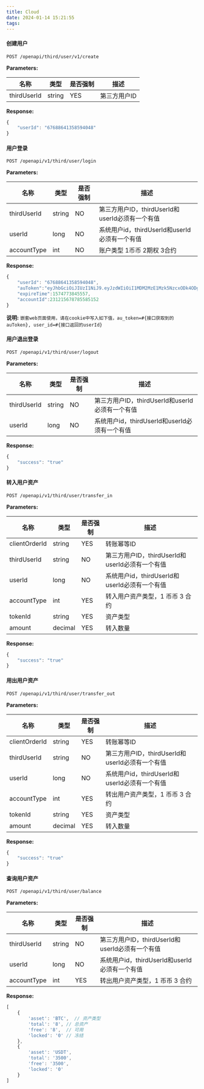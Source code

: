 ```yaml
---
title: Cloud
date: 2024-01-14 15:21:55
tags:
---
```

#### 创建用户

```shell
POST /openapi/third/user/v1/create
```

**Parameters:**

名称 | 类型 | 是否强制 | 描述
------------ | ------------ | ------------ | ------------
thirdUserId | string | YES | 第三方用户ID

**Response:**

```javascript
{
    "userId": "67688641358594048"
}
```

#### 用户登录

```shell
POST /openapi/v1/third/user/login
```

**Parameters:**

名称 | 类型 | 是否强制 | 描述
------------ | ------------ | ------------ | ------------
thirdUserId | string | NO | 第三方用户ID，thirdUserId和userId必须有一个有值
userId | long | NO | 系统用户id，thirdUserId和userId必须有一个有值
accountType | int | NO | 账户类型 1币币 2期权 3合约


**Response:**

```javascript
{
    "userId": "67688641358594048",
    "auToken":"eyJhbGciOiJIUzI1NiJ9.eyJzdWIiOiI1MDM2MzE1Mzk5NzcxODk4ODgiLCJfdGltZSI6MTU3NDc3Mzc1NzkyMSwiX3IiOiJZT25Wd3MzTm44MTAiLCJfcCI6IjQ4M2NhMzMzZmZlMzgxYTBjYjMxN2YyNTEwNmUzYzNlIn0.z6f2T2eZW8YhtjZNzuDWuiFJTsDbrrBp-uXHCCuv5P0",
    "expireTime":1574773845557,
    "accountId":231215678785585152
}
```

**说明:**
`嵌套web页面使用，请在cookie中写入如下值，au_token=#{接口获取到的auToken}, user_id=#{接口返回的userId}`

#### 用户退出登录

```shell
POST /openapi/v1/third/user/logout
```

**Parameters:**

名称 | 类型 | 是否强制 | 描述
------------ | ------------ | ------------ | ------------
thirdUserId | string | NO | 第三方用户ID，thirdUserId和userId必须有一个有值
userId | long | NO | 系统用户id，thirdUserId和userId必须有一个有值

**Response:**

```javascript
{
    "success": "true"
}
```

#### 转入用户资产

```shell
POST /openapi/v1/third/user/transfer_in
```

**Parameters:**

名称 | 类型 | 是否强制 | 描述
------------ | ------------ | ------------ | ------------
clientOrderId | string | YES |转账幂等ID
thirdUserId | string | NO | 第三方用户ID，thirdUserId和userId必须有一个有值
userId | long | NO | 系统用户id，thirdUserId和userId必须有一个有值
accountType | int | YES | 转入用户资产类型，1 币币 3 合约
tokenId | string | YES | 资产类型
amount | decimal | YES | 转入数量

**Response:**

```javascript
{
    "success": "true"
}
```

#### 用出用户资产

```shell
POST /openapi/v1/third/user/transfer_out
```

**Parameters:**

名称 | 类型 | 是否强制 | 描述
------------ | ------------ | ------------ | ------------
clientOrderId | string | YES |转账幂等ID
thirdUserId | string | NO | 第三方用户ID，thirdUserId和userId必须有一个有值
userId | long | NO | 系统用户id，thirdUserId和userId必须有一个有值
accountType | int | YES | 转出用户资产类型，1 币币 3 合约
tokenId | string | YES | 资产类型
amount | decimal | YES | 转入数量

**Response:**

```javascript
{
    "success": "true"
}
```

#### 查询用户资产

```shell
POST /openapi/v1/third/user/balance
```

**Parameters:**

名称 | 类型 | 是否强制 | 描述
------------ | ------------ | ------------ | ------------
thirdUserId | string | NO | 第三方用户ID，thirdUserId和userId必须有一个有值
userId | long | NO | 系统用户id，thirdUserId和userId必须有一个有值
accountType | int | YES | 转出用户资产类型，1 币币 3 合约

**Response:**

```javascript
[
    {
        'asset': 'BTC',  // 资产类型
        'total': '8', // 总资产
        'free': '8',  // 可用
        'locked': '0' // 冻结
    },
    {
        'asset': 'USDT', 
        'total': '3500', 
        'free': '3500', 
        'locked': '0'
    }
]
```